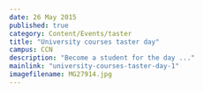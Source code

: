 ```yaml
---
date: 26 May 2015
published: true
category: Content/Events/taster
title: "University courses taster day"
campus: CCN
description: "Become a student for the day ..."
mainlink: "university-courses-taster-day-1"
imagefilename: MG27914.jpg
---
```

